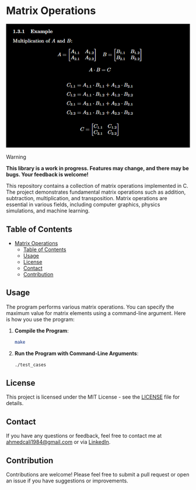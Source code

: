 # Matrix Operations

<p align="center">
    <a href="https://github.com/ahmedcali84/matrix/tree/main/src">
        <img src="background.png">
    </a>
</p>


> [!WARNING]
> **This library is a work in progress. Features may change, and there may be bugs. Your feedback is welcome!**

This repository contains a collection of matrix operations implemented in C. The project demonstrates fundamental matrix operations such as addition, subtraction, multiplication, and transposition. Matrix operations are essential in various fields, including computer graphics, physics simulations, and machine learning.

## Table of Contents

- [Matrix Operations](#matrix-operations)
  - [Table of Contents](#table-of-contents)
  - [Usage](#usage)
  - [License](#license)
  - [Contact](#contact)
  - [Contribution](#contribution)

## Usage

The program performs various matrix operations. You can specify the maximum value for matrix elements using a command-line argument. Here is how you use the program:

1. **Compile the Program**:
    ```bash
    make
    ```

2. **Run the Program with Command-Line Arguments**:
    ```bash
    ./test_cases
    ```

## License

This project is licensed under the MIT License - see the [LICENSE](LICENSE) file for details.

## Contact

If you have any questions or feedback, feel free to contact me at [ahmedcali1984@gmail.com](mailto:ahmedcali1984@gmail.com) or via [LinkedIn](https://www.linkedin.com/in/ahmed-ali-99055728b/).

## Contribution

Contributions are welcome! Please feel free to submit a pull request or open an issue if you have suggestions or improvements.
